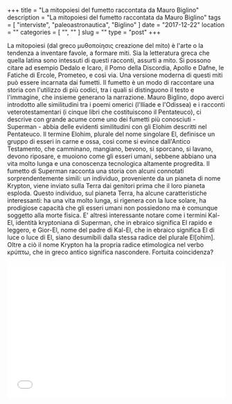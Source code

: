 +++
title = "La mitopoiesi del fumetto raccontata da Mauro Biglino"
description = "La mitopoiesi del fumetto raccontata da Mauro Biglino"
tags = [ "interviste", "paleoastronautica", "Biglino" ]
date = "2017-12-22"
location = ""
categories = [
  "",
  ""
]
slug = ""
type = "post"
+++

La mitopoiesi (dal greco μυθοποίησις creazione del mito) è l'arte o la tendenza a inventare favole, a formare miti. Sia la letteratura greca che quella latina sono intessuti di questi racconti, assurti a mito. Si possono citare ad esempio Dedalo e Icaro, il Pomo della Discordia, Apollo e Dafne, le Fatiche di Ercole, Prometeo, e così via. Una versione moderna di questi miti può essere incarnata dai fumetti. Il fumetto è un modo di raccontare una storia con l'utilizzo di più codici, tra i quali si distinguono il testo e l'immagine, che insieme generano la narrazione. Mauro Biglino, dopo averci introdotto alle similitudini tra i poemi omerici (l'Iliade e l'Odissea) e i racconti veterotestamentari (i cinque libri che costituiscono il Pentateuco), ci descrive con grande acume come uno dei fumetti più conosciuti - Superman - abbia delle evidenti similitudini con gli Elohim descritti nel Pentateuco. Il termine Elohim, plurale del nome singolare El, definisce un gruppo di esseri in carne e ossa, cosi come si evince dall'Antico Testamento, che camminano, mangiano, bevono, si sporcano, si lavano, devono riposare, e muoiono come gli esseri umani, sebbene abbiano una vita molto lunga e una conoscenza tecnologica altamente progredita. Il fumetto di Superman racconta una storia con alcuni connotati sorprendentemente simili: un individuo, proveniente da un pianeta di nome Krypton, viene inviato sulla Terra dai genitori prima che il loro pianeta esploda. Questo individuo, sul pianeta Terra, ha alcune caratteristiche interessanti: ha una vita molto lunga, si rigenera con la luce solare, ha prodigiose capacità che gli esseri umani non possiedono ma è comunque soggetto alla morte fisica. E' altresì interessante notare come i termini Kal-El, identità kryptoniana di Superman, che in ebraico significa El rapido e leggero, e Gior-El, nome del padre di Kal-El, che in ebraico significa El di luce o luce di El, siano desumibili dalla stessa radice del plurale El[ohim]. Oltre a ciò il nome Krypton ha la propria radice etimologica nel verbo κρύπτω, che in greco antico significa nascondere. Fortuita coincidenza?

<div style="position: relative; padding-bottom: 56.25%; padding-top: 30px; height: 0; overflow: hidden;">
  <iframe src="//www.youtube.com/embed/8vxDzSp4khQ"
  style="position: absolute; top: 0; left: 0; width: 100%; height: 100%;" allowfullscreen frameborder="0" title="YouTube Video"></iframe>
</div>
